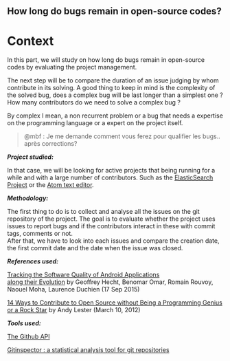## How long do bugs remain in open-source codes?

# Context

In this part, we will study on how long do bugs remain in open-source codes by evaluating the project management.

The next step will be to compare the duration of an issue judging by whom contribute in its solving. A good thing to keep in mind is the complexity of the solved bug, does a complex bug will be last longer than a simplest one ? How many contributors do we need to solve a complex bug ?

By complex I mean, a non recurrent problem or a bug that needs a expertise on the programming language or a expert on the project itself.

> @mbf : Je me demande comment vous ferez pour qualifier les bugs.. après corrections?

_**Project studied:**_

In that case, we will be looking for active projects that being running for a while and with a large number of contributors. Such as the [ElasticSearch Project](https://github.com/elastic) or the [Atom text editor](https://github.com/atom/atom/).

_**Methodology:**_

The first thing to do is to collect and analyse all the issues on the git repository of the project. The goal is to evaluate whether the project uses issues to report bugs and if the contributors interact in these with commit tags, comments or not.  
After that, we have to look into each issues and compare the creation date, the first commit date and the date when the issue was closed.

_**References used:**_

[Tracking the Software Quality of Android Applications  
along their Evolution](https://hal.inria.fr/hal-01178734/document) by Geoffrey Hecht, Benomar Omar, Romain Rouvoy, Naouel Moha, Laurence Duchien \(17 Sep 2015\)

[14 Ways to Contribute to Open Source without Being a Programming Genius or a Rock Star](http://blog.smartbear.com/programming/14-ways-to-contribute-to-open-source-without-being-a-programming-genius-or-a-rock-star/) by Andy Lester \(March 10, 2012\)

_**Tools used:**_

[The Github API](https://developer.github.com/v3/)

[Gitinspector : a statistical analysis tool for git repositories](https://github.com/ejwa/gitinspector)

